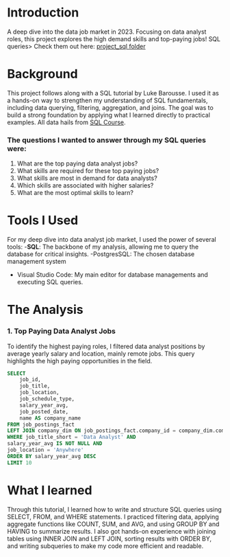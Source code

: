 
# Introduction
A deep dive into the data job market in 2023. Focusing on data analyst roles, this project explores the high demand skills and top-paying jobs!
SQL queries> Check them out here: [project_sql folder](/project_sql/)
# Background
This project follows along with a SQL tutorial by Luke Barousse. I used it as a hands-on way to strengthen my understanding of SQL fundamentals, including data querying, filtering, aggregation, and joins. The goal was to build a strong foundation by applying what I learned directly to practical examples.
All data hails from [SQL Course](https://lukebarousse.com/sql).

### The questions I wanted to answer through my SQL queries were:
1. What are the top paying data analyst jobs?
2. What skills are required for these top paying jobs?
3. What skills are most in demand for data analysts?
4. Which skills are associated with higher salaries?
5. What are the most optimal skills to learn?
   
# Tools I Used
For my deep dive into data analyst job market, I used the power of several tools:
-**SQL**: The backbone of my analysis, allowing me to query the database for critical insights.
-PostgresSQL: The chosen database management system
- Visual Studio Code: My main editor for database managements and executing SQL queries.
# The Analysis

### 1. Top Paying Data Analyst Jobs
To identify the highest paying roles, I filtered data analyst positions by average yearly salary and location, mainly remote jobs. This query highlights the high paying opportunities in the field.
``` sql
SELECT
    job_id,
    job_title,
    job_location,
    job_schedule_type,
    salary_year_avg,
    job_posted_date,
    name AS company_name
FROM job_postings_fact
LEFT JOIN company_dim ON job_postings_fact.company_id = company_dim.company_id
WHERE job_title_short = 'Data Analyst' AND 
salary_year_avg IS NOT NULL AND
job_location = 'Anywhere'
ORDER BY salary_year_avg DESC
LIMIT 10
```

# What I learned
Through this tutorial, I learned how to write and structure SQL queries using SELECT, FROM, and WHERE statements. I practiced filtering data, applying aggregate functions like COUNT, SUM, and AVG, and using GROUP BY and HAVING to summarize results. I also got hands-on experience with joining tables using INNER JOIN and LEFT JOIN, sorting results with ORDER BY, and writing subqueries to make my code more efficient and readable.

